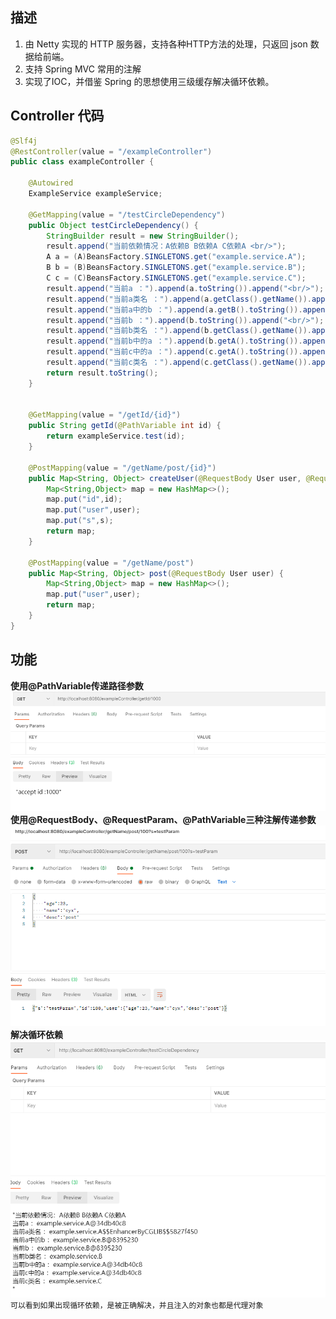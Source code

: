 ## 描述
1. 由 Netty 实现的 HTTP 服务器，支持各种HTTP方法的处理，只返回 json 数据给前端。
2. 支持 Spring MVC 常用的注解
3. 实现了IOC，并借鉴 Spring 的思想使用三级缓存解决循环依赖。
## Controller 代码
```java
@Slf4j
@RestController(value = "/exampleController")
public class exampleController {

    @Autowired
    ExampleService exampleService;

    @GetMapping(value = "/testCircleDependency")
    public Object testCircleDependency() {
        StringBuilder result = new StringBuilder();
        result.append("当前依赖情况：A依赖B B依赖A C依赖A <br/>");
        A a = (A)BeansFactory.SINGLETONS.get("example.service.A");
        B b = (B)BeansFactory.SINGLETONS.get("example.service.B");
        C c = (C)BeansFactory.SINGLETONS.get("example.service.C");
        result.append("当前a ：").append(a.toString()).append("<br/>");
        result.append("当前a类名 ：").append(a.getClass().getName()).append("<br/>");
        result.append("当前a中的b ：").append(a.getB().toString()).append("<br/>");
        result.append("当前b ：").append(b.toString()).append("<br/>");
        result.append("当前b类名 ：").append(b.getClass().getName()).append("<br/>");
        result.append("当前b中的a ：").append(b.getA().toString()).append("<br/>");
        result.append("当前c中的a ：").append(c.getA().toString()).append("<br/>");
        result.append("当前c类名 ：").append(c.getClass().getName()).append("<br/>");
        return result.toString();
    }


    @GetMapping(value = "/getId/{id}")
    public String getId(@PathVariable int id) {
        return exampleService.test(id);
    }

    @PostMapping(value = "/getName/post/{id}")
    public Map<String, Object> createUser(@RequestBody User user, @RequestParam String s, @PathVariable int id) {
        Map<String,Object> map = new HashMap<>();
        map.put("id",id);
        map.put("user",user);
        map.put("s",s);
        return map;
    }

    @PostMapping(value = "/getName/post")
    public Map<String, Object> post(@RequestBody User user) {
        Map<String,Object> map = new HashMap<>();
        map.put("user",user);
        return map;
    }
}

```
## 功能
**使用@PathVariable传递路径参数**
![](images/getId.png)
**使用@RequestBody、@RequestParam、@PathVariable三种注解传递参数**
![](images/requestBody.png)
**解决循环依赖**
![](images/circleDependency.png)
`可以看到如果出现循环依赖，是被正确解决，并且注入的对象也都是代理对象`
